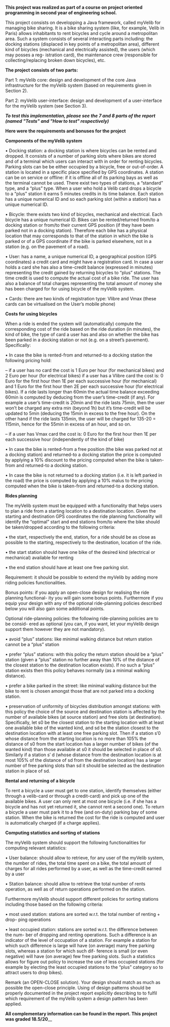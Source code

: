 **This project was realized as part of a course on project oriented programming in second year of engineering school.**

This project consists on developping a Java framework, called myVelib for managing bike sharing. 
It is a bike sharing system (like, for example, Velib in Paris) allows inhabitants to rent bicycles
and cycle around a metropolitan area. Such a system consists of several interacting parts
including: the docking stations (displaced in key points of a metropolitan area), different
kind of bicycles (mechanical and electrically assisted), the users (which may posses a reg-
istration card), the maintenance crew (responsible for collecting/replacing broken down
bicycles), etc.

**The project consists of two parts:**

Part 1: myVelib core: design and development of the core Java infrastructure for the myVelib
system (based on requirements given in Section 2).

Part 2: myVelib user-interface: design and development of a user-interface for the myVelib
system (see Section 3).

_**To test this implementation, please see the 7 and 8 parts of the report (named "Tests" and "How to test" respectively)**_

**Here were the requirements and bonuses for the project**

**Components of the myVelib system**

• Docking station: a docking station is where bicycles can be rented and dropped. It
consists of a number of parking slots where bikes are stored and of a terminal which
users can interact with in order for renting bicycles. Parking slots can be be either
occupied by a bicycle, free or out-of-order. A station is located in a specific place
specified by GPS coordinates. A station can be on service or offline: if it is offline
all of its parking bays as well as the terminal cannot be used. There exist two types
of stations, a “standard” type, and a “plus” type. When a user who hold a Velib
card drops a bicycle to a “plus” station it earns 5 minutes credits in its time balance.
Each station has a unique numerical ID and so each parking slot (within a station)
has a unique numerical ID.

• Bicycle: there exists two kind of bicycles, mechanical and electrical. Each bicycle
has a unique numerical ID. Bikes can be rented/returned from/to a docking station
or from/to their current GPS position (if they have been parked not in a docking
station). Therefore each bike has a physical location that may corresponds to that of
the station in which the bike is parked or of a GPS coordinate if the bike is parked
elsewhere, not in a station (e.g. on the pavement of a road).

• User: has a name, a unique numerical ID, a geographical position (GPS coordinates)
a credit card and might have a registration card. In case a user holds a card she has
also a time-credit balance (expressed in minutes) representing the credit gained by
returning bicycles to “plus” stations. The time credit is used to compute the actual
cost of a bike ride. The user has also a balance of total charges representing the total
amount of money she has been charged for for using bicycle of the myVelib system.

• Cards: there are two kinds of registration type: Vlibre and Vmax (these cards can
be virtualised on the User’s mobile phone)


**Costs for using bicycles**

When a ride is ended the system will (automatically) compute the corresponding cost of
the ride based on the ride duration (in minutes), the kind of bike, the type of card a user
has and also on whether the bike has been parked in a docking station or not (e.g. on a
street’s pavement). Specifically:

• In case the bike is rented-from and returned-to a docking station the following pricing
hold:

  – if a user has no card the cost is 1 Euro per hour (for mechanical bikes) and 2
Euro per hour (for electrical bikes)
if a user has a Vlibre card the cost is: 0 Euro for the first hour then 1E per
each successive hour (for mechanical) and 1 Euro for the first hour then 2E per
each successive hour (for electrical bikes). If a ride lasts longer than 60min the
actual time balance exceeding 60min is computed by deducing from the user’s
time-credit (if any). For example a user’s time-credit is 20min and the ride
lasts 75min, then the user won’t be charged any extra min (beyond 1h) but it’s
time-credit will be updated to 5min (deducing the 15min in excess to the free
hour). On the other hand if the ride lasts 135min, the user will be charged for
135-20 = 115min, hence for the 55min in excess of an hour, and so on.

  – if a user has Vmax card the cost is: 0 Euro for the first hour then 1E per each
successive hour (independently of the kind of bike)

• In case the bike is rented-from a free position (the bike was parked not at a docking
station) and returned-to a docking station the price is computed by applying a 10%
discount to the pricing computed when the bike is taken-from and returned-to a
docking station.

• In case the bike is not returned to a docking station (i.e. it is left parked in the road)
the price is computed by applying a 10% malus to the pricing computed when the
bike is taken-from and returned-to a docking station.

**Rides planning**

The myVelib system must be equipped with a functionality that helps users to plan a ride
from a starting location to a destination location. Given the starting and destination GPS
coordinates the ride planning functionality will identify the “optimal” start and end stations
from/to where the bike should be taken/dropped according to the following criteria:

• the start, respectively the end, station, for a ride should be as close as possible to
the starting, respectively to the destination, location of the ride.

• the start station should have one bike of the desired kind (electrical or mechanical)
available for renting

• the end station should have at least one free parking slot.

Requirement: it should be possible to extend the myVelib by adding more riding policies
functionalities.

Bonus points: if you apply an open-close design for realising the ride planning functional-
ity you will gain some bonus points. Furthermore if you equip your design with any of the
optional ride-planning policies described below you will also gain some additional points.

Optional ride-planning policies: the following ride-planning policies are to be consid-
ered as optional (you can, if you want, let your myVelib design support them however they
are not mandatory).

• avoid “plus” stations: like minimal walking distance but return station cannot be
a “plus” station

• prefer “plus” stations: with this policy the return station should be a “plus”
station (given a “plus” station no further away than 10% of the distance of the
closest station to the destination location exists). If no such a “plus” station exists
then this policy behaves normally (as a minimal walking distance).

• prefer a bike parked in the street: like minimal walking distance but the bike
to rent is chosen amongst those that are not parked into a docking station.

• preservation of uniformity of bicycles distribution amongst stations: with
this policy the choice of the source and destination station is affected by the number
of available bikes (at source station) and free slots (at destination). Specifically, let
s0 be the closest station to the starting location with at least one available bike of the
wanted kind, and sd be the station closest to the destination location with at least
one free parking slot. Then if a station s′0 whose distance from the starting location
is no more than 105% the distance of s0 from the start location has a larger number
of bikes (of the wanted kind) than those available at s0 it should be selected in place
of s0. Similarly if a station s′
d (whose distance from the destination location is at
most 105% of the distance of sd from the destination location) has a larger number
of free parking slots than sd it should be selected as the destination station in place
of sd.

**Rental and returning of a bicycle**

To rent a bicycle a user must get to one station, identify themselves (either through a velib-card
or through a credit-card) and pick up one of the available bikes. A user can only rent at
most one bicycle (i.e. if she has a bicycle and has not yet returned it, she cannot rent a
second one). To return a bicycle a user must park it to a free (and on-duty) parking bay
of some station. When the bike is returned the cost for the ride is computed and user is
automatically charged (if a charge applies).

**Computing statistics and sorting of stations**

The myVelib system should support the following functionalities for computing relevant
statistics:

• User balance: should allow to retrieve, for any user of the myVelib system, the
number of rides, the total time spent on a bike, the total amount of charges for all
rides performed by a user, as well as the time-credit earned by a user

• Station balance: should allow to retrieve the total number of rents operation, as
well as of return operations performed on the station.

Furthermore myVelib should support different policies for sorting stations including
those based on the following criteria:

• most used station: stations are sorted w.r.t. the total number of renting + drop-
ping operations

• least occupied station: stations are sorted w.r.t. the difference between the num-
ber of dropping and renting operations. Such a difference is an indicator of the level
of occupation of a station. For example a station for which such difference is large
will have (on average) many free parking slots, whereas a station for which such dif-
ference is small (or even negative) will have (on average) few free parking slots. Such
a statistics allows for figure out policy to increase the use of less occupied stations (for
example by electing the least occupied stations to the “plus” category so to attract
users to drop bikes).

Remark (an OPEN-CLOSE solution). Your design should match as much as possible
the open-close principle. Using of design patterns should be properly documented in the
project report explicitly describing to to fulfil which requirement of the myVelib system a
design pattern has been applied.

**All complementary information can be found in the report. 
This project was graded 18.5/20**__
